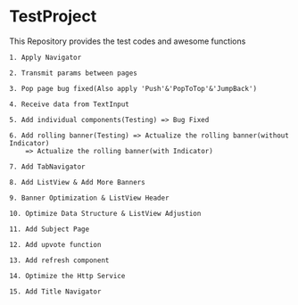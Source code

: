 # TestProject
This Repository provides the test codes and awesome functions

	1. Apply Navigator

	2. Transmit params between pages

	3. Pop page bug fixed(Also apply 'Push'&'PopToTop'&'JumpBack')

	4. Receive data from TextInput

	5. Add individual components(Testing) => Bug Fixed

	6. Add rolling banner(Testing) => Actualize the rolling banner(without Indicator)
		=> Actualize the rolling banner(with Indicator)

	7. Add TabNavigator

	8. Add ListView & Add More Banners

	9. Banner Optimization & ListView Header 

	10. Optimize Data Structure & ListView Adjustion

	11. Add Subject Page

	12. Add upvote function

	13. Add refresh component

	14. Optimize the Http Service

	15. Add Title Navigator




